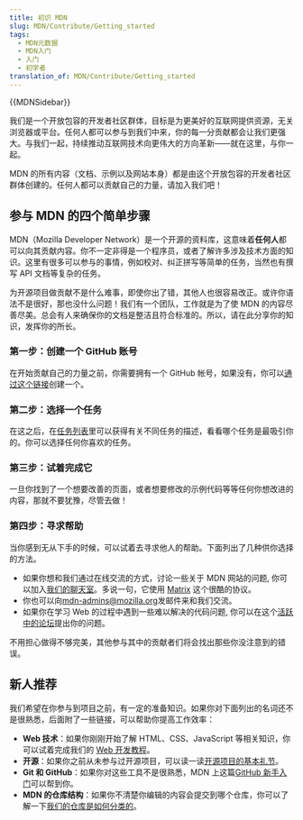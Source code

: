 ```yaml
---
title: 初识 MDN
slug: MDN/Contribute/Getting_started
tags:
  - MDN元数据
  - MDN入门
  - 入门
  - 初学者
translation_of: MDN/Contribute/Getting_started
---
```

<div>{{MDNSidebar}}</div>

<p>我们是一个开放包容的开发者社区群体，目标是为更美好的互联网提供资源，无关浏览器或平台。任何人都可以参与到我们中来，你的每一分贡献都会让我们更强大。与我们一起，持续推动互联网技术向更伟大的方向革新——就在这里，与你一起。</p>

<p>MDN 的所有内容（文档、示例以及网站本身）都是由这个开放包容的开发者社区群体创建的。任何人都可以贡献自己的力量，请加入我们吧！</p>

<h2 id="4_simple_steps_to_MDN">参与 MDN 的四个简单步骤</h2>

<p>MDN（Mozilla Developer Network）是一个开源的资料库，这意味着<strong>任何人</strong>都可以向其贡献内容。你不一定非得是一个程序员，或者了解许多涉及技术方面的知识。这里有很多可以参与的事情，例如校对、纠正拼写等简单的任务，当然也有撰写 API 文档等复杂的任务。</p>

<p>为开源项目做贡献不是什么难事，即使你出了错，其他人也很容易改正。或许你语法不是很好，那也没什么问题！我们有一个团队，工作就是为了使 MDN 的内容尽善尽美。总会有人来确保你的文档是整洁且符合标准的。所以，请在此分享你的知识，发挥你的所长。</p>

<h3 id="step_1_create_a_github_account">第一步：创建一个 GitHub 账号</h3>

<p>在开始贡献自己的力量之前，你需要拥有一个 GitHub 帐号，如果没有，你可以<a href="https://github.com/join">通过这个链接</a>创建一个。</p>

<h3 id="step_2_pick_a_task_to_complete">第二步：选择一个任务</h3>

<p>在这之后，在<a href="/zh-CN/docs/MDN/Contribute">任务列表</a>里可以获得有关不同任务的描述，看看哪个任务是最吸引你的。你可以选择任何你喜欢的任务。</p>

<h3 id="step_3_do_the_task">第三步：试着完成它</h3>

<p>一旦你找到了一个想要改善的页面，或者想要修改的示例代码等等任何你想改进的内容，那就不要犹豫，尽管去做！</p>

<h3 id="step_4_ask_for_help">第四步：寻求帮助</h3>

<p>当你感到无从下手的时候，可以试着去寻求他人的帮助。下面列出了几种供你选择的方法。</p>

<ul>
  <li>如果你想和我们通过在线交流的方式，讨论一些关于 MDN 网站的问题, 你可以加入<a href="https://chat.mozilla.org/#/room/#mdn:mozilla.org">我们的聊天室</a>。多说一句，它使用 <a href="https://wiki.mozilla.org/Matrix">Matrix</a> 这个很酷的协议。</li>
  <li>你也可以向<a href="mailto:mdn-admins@mozilla.org">mdn-admins@mozilla.org</a>发邮件来和我们交流。</li>
  <li>如果你在学习 Web 的过程中遇到一些难以解决的代码问题, 你可以在这个<a href="https://discourse.mozilla.org/c/mdn/learn/250">活跃中的论坛</a>提出你的问题。</li>
</ul>

<p>不用担心做得不够完美，其他参与其中的贡献者们将会找出那些你没注意到的错误。</p>

<h2 id="useful_complete_beginners_guides">新人推荐</h2>

<p>我们希望在你参与到项目之前，有一定的准备知识。如果你对下面列出的名词还不是很熟悉，后面附了一些链接，可以帮助你提高工作效率：</p>

<ul>
  <li><strong>Web 技术</strong>：如果你刚刚开始了解 HTML、CSS、JavaScript 等相关知识，你可以试着完成我们的 <a href="/zh-CN/docs/Learn">Web 开发教程</a>。</li>
  <li><strong>开源</strong>：如果你之前从未参与过开源项目，可以读一读<a href="/zh-CN/docs/MDN/Contribute/Open_source_etiquette">开源项目的基本礼节</a>。</li>
  <li><strong>Git 和 GitHub</strong>：如果你对这些工具不是很熟悉，MDN 上这篇<a href="/zh-CN/docs/MDN/Contribute/GitHub_beginners">GitHub 新手入门</a>可以帮到你。</li>
  <li><strong>MDN 的仓库结构</strong>：如果你不清楚你编辑的内容会提交到哪个仓库，你可以了解一下<a href="/en-US/docs/MDN/Contribute/Where_is_everything">我们的仓库是如何分类的</a>。</li>
</ul>
